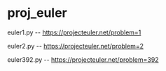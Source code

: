 # proj_euler

euler1.py -- https://projecteuler.net/problem=1

euler2.py -- https://projecteuler.net/problem=2

euler392.py -- https://projecteuler.net/problem=392
